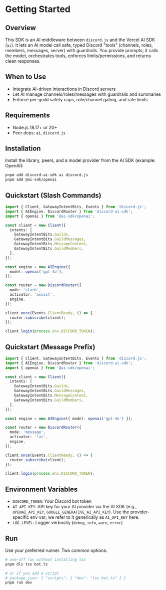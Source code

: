 # Getting Started

## Overview

This SDK is an AI middleware between `discord.js` and the Vercel AI SDK (`ai`). It lets an AI model call safe, typed Discord "tools" (channels, roles, members, messages, server) with guardrails. You provide prompts; it calls the model, orchestrates tools, enforces limits/permissions, and returns clean responses.

## When to Use

- Integrate AI-driven interactions in Discord servers
- Let AI manage channels/roles/messages with guardrails and summaries
- Enforce per-guild safety caps, role/channel gating, and rate limits

## Requirements

- Node.js 18.17+ or 20+
- Peer deps: `ai`, `discord.js`

## Installation

Install the library, peers, and a model provider from the AI SDK (example: OpenAI):

```bash
pnpm add discord-ai-sdk ai discord.js
pnpm add @ai-sdk/openai
```

## Quickstart (Slash Commands)

```ts
import { Client, GatewayIntentBits, Events } from 'discord.js';
import { AIEngine, DiscordRouter } from 'discord-ai-sdk';
import { openai } from '@ai-sdk/openai';

const client = new Client({
  intents: [
    GatewayIntentBits.Guilds,
    GatewayIntentBits.GuildMessages,
    GatewayIntentBits.MessageContent,
    GatewayIntentBits.GuildMembers,
  ],
});

const engine = new AIEngine({
  model: openai('gpt-4o'),
});

const router = new DiscordRouter({
  mode: 'slash',
  activator: 'assist',
  engine,
});

client.once(Events.ClientReady, () => {
  router.subscribe(client);
});

client.login(process.env.DISCORD_TOKEN);
```

## Quickstart (Message Prefix)

```ts
import { Client, GatewayIntentBits, Events } from 'discord.js';
import { AIEngine, DiscordRouter } from 'discord-ai-sdk';
import { openai } from '@ai-sdk/openai';

const client = new Client({
  intents: [
    GatewayIntentBits.Guilds,
    GatewayIntentBits.GuildMessages,
    GatewayIntentBits.MessageContent,
    GatewayIntentBits.GuildMembers,
  ],
});

const engine = new AIEngine({ model: openai('gpt-4o') });

const router = new DiscordRouter({
  mode: 'message',
  activator: '!ai',
  engine,
});

client.once(Events.ClientReady, () => {
  router.subscribe(client);
});

client.login(process.env.DISCORD_TOKEN);
```

## Environment Variables

- `DISCORD_TOKEN`: Your Discord bot token
- `AI_API_KEY`: API key for your AI provider via the AI SDK (e.g., `OPENAI_API_KEY`, `GOOGLE_GENERATIVE_AI_API_KEY`). Use the provider-specific env var; we refer to it generically as `AI_API_KEY` here.
- `LOG_LEVEL`: Logger verbosity (`debug`, `info`, `warn`, `error`)

## Run

Use your preferred runner. Two common options:

```bash
# one-off run without installing tsx
pnpm dlx tsx bot.ts

# or if you add a script
# package.json: { "scripts": { "dev": "tsx bot.ts" } }
pnpm run dev
```
